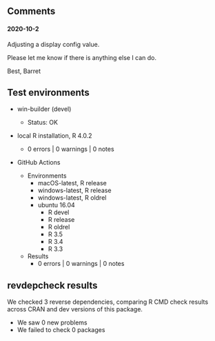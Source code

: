 ## Comments

#### 2020-10-2

Adjusting a display config value.

Please let me know if there is anything else I can do.

Best,
Barret

## Test environments

* win-builder (devel)
  * Status: OK

* local R installation, R 4.0.2
  * 0 errors | 0 warnings | 0 notes

* GitHub Actions
  * Environments
    * macOS-latest, R release
    * windows-latest, R release
    * windows-latest, R oldrel
    * ubuntu 16.04
      * R devel
      * R release
      * R oldrel
      * R 3.5
      * R 3.4
      * R 3.3
  * Results
    * 0 errors | 0 warnings | 0 notes

## revdepcheck results

We checked 3 reverse dependencies, comparing R CMD check results across CRAN and dev versions of this package.

 * We saw 0 new problems
 * We failed to check 0 packages
